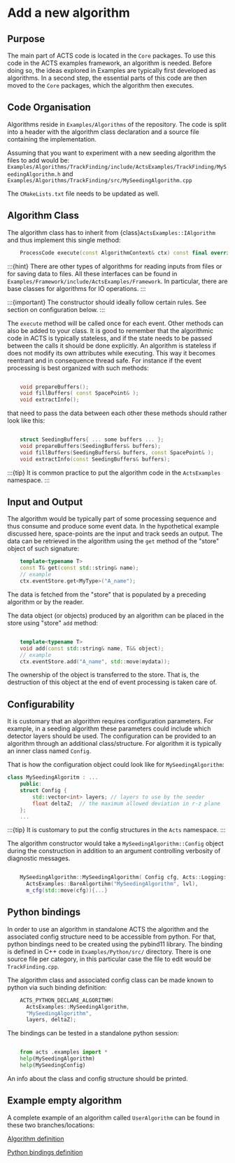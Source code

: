 # Add a new algorithm

## Purpose

The main part of ACTS code is located in the `Core` packages.
To use this code in the ACTS examples framework, an algorithm is needed.
Before doing so, the ideas explored in Examples are typically first developed as algorithms.
In a second step, the essential parts of this code are then moved to the `Core` packages,
which the algorithm then executes.



Code Organisation
------------------


Algorithms reside in `Examples/Algorithms` of the repository.
The code is split into a header with the algorithm class declaration
and a source file containing the implementation.

Assuming that you want to experiment with a new seeding algorithm the files to add would be:
`Examples/Algorithms/TrackFinding/include/ActsExamples/TrackFinding/MySeedingAlgorithm.h`
and
`Examples/Algorithms/TrackFinding/src/MySeedingAlgorithm.cpp`

The `CMakeLists.txt` file needs to be updated as well.

## Algorithm Class

The algorithm class has to inherit from {class}`ActsExamples::IAlgorithm`
and thus implement this single method:

```cpp
    ProcessCode execute(const AlgorithmContext& ctx) const final override;
```

:::{hint}
There are other types of algorithms for reading inputs from files
or for saving data to files. All these interfaces can be found in
`Examples/Framework/include/ActsExamples/Framework`.
In particular, there are base classes for algorithms for IO operations.
:::

:::{important}
The constructor should ideally follow certain rules. See section on configuration below.
:::

The `execute` method will be called once for each event.
Other methods can also be added to your class.
It is good to remember that the algorithmic code in ACTS is typically stateless,
and if the state needs to be passed between the calls it should be done explicitly.
An algorithm is stateless if does not modify its own attributes while executing.
This way it becomes reentrant and in consequence thread safe.
For instance if the event processing is best organized with such methods:

```cpp

    void prepareBuffers();
    void fillBuffers( const SpacePoint& );
    void extractInfo();
```

that need to pass the data between each other these methods should rather look like this:

```cpp

    struct SeedingBuffers{ ... some buffers ... };
    void prepareBuffers(SeedingBuffers& buffers);
    void fillBuffers(SeedingBuffers& buffers, const SpacePoint& );
    void extractInfo(const SeedingBuffers& buffers);
```

:::{tip}
It is common practice to put the algorithm code in the `ActsExamples` namespace.
:::

## Input and Output

The algorithm would be typically part of some processing sequence
and thus consume and produce some event data.
In the hypothetical example discussed here,
space-points are the input and track seeds an output.
The data can be retrieved in the algorithm using the `get` method of the "store" object of such signature:


```cpp
    template<typename T>
    const T& get(const std::string& name);
    // example
    ctx.eventStore.get<MyType>("A_name");
```
The data is fetched from the "store" that is populated by a preceding algorithm or by the reader.

The data object (or objects) produced by an algorithm can be placed in the store using "store" `add` method:

```cpp

    template<typename T>
    void add(const std::string& name, T&& object);
    // example
    ctx.eventStore.add("A_name", std::move(mydata));
```
The ownership of the object is transferred to the store.
That is, the destruction of this object at the end of event processing is taken care of.

## Configurability

It is customary that an algorithm requires configuration parameters.
For example, in a seeding algorithm these parameters could include which detector layers should be used.
The configuration can be provided to an algorithm through an additional class/structure.
For algorithm it is typically an inner class named `Config`.

That is how the configuration object could look like for `MySeedingAlgorithm`:

```cpp
class MySeedingAlgoritm : ...
    public:
    struct Config {
        std::vector<int> layers; // layers to use by the seeder
        float deltaZ;  // the maximum allowed deviation in r-z plane
    };
    ...
```
:::{tip}
It is customary to put the config structures in the ``Acts`` namespace.
:::

The algorithm constructor would take a `MySeedingAlgorithm::Config` object during
the construction in addition to an argument controlling verbosity of diagnostic messages.

```cpp

    MySeedingAlgorithm::MySeedingAlgorithm( Config cfg, Acts::Logging::Level lvl):
      ActsExamples::BareAlgortihm("MySeedingAlgorithm", lvl),
      m_cfg(std::move(cfg)){...}
```
## Python bindings

In order to use an algorithm in standalone ACTS the algorithm
and the associated config structure need to be accessible from python.
For that, python bindings need to be created using the pybind11 library.
The binding is defined in C++ code in `Examples/Python/src/` directory.
There is one source file per category,
in this particular case the file to edit would be `TrackFinding.cpp`.

The algorithm class and associated config class can be made known to python via such binding definition:

```cpp
    ACTS_PYTHON_DECLARE_ALGORITHM(
      ActsExamples::MySeedingAlgorithm,
      "MySeedingAlgorithm",
      layers, deltaZ);
```

The bindings can be tested in a standalone python session:

```python

    from acts .examples import *
    help(MySeedingAlgorithm)
    help(MySeedingConfig)
```
An info about the class and config structure should be printed.

Example empty algorithm
-----------------------
A complete example of an algorithm called `UserAlgorithm` can be found in these two branches/locations:

[Algorithm definition](https://github.com/asalzburger/acts/tree/ws-add-user-algorithm/Examples/Algorithms/Tutorial)

[Python bindings definition](https://github.com/asalzburger/acts/blob/ws-add-user-algorithm-python-bindings/Examples/Python/src/Tutorial.cpp)




